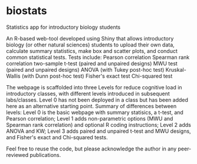 # biostats
Statistics app for introductory biology students

An R-based web-tool developed using Shiny that allows introductory biology (or other natural sciences) students to upload their own data, calculate summary statistics, make box and scatter plots, and conduct common statistical tests. Tests include:
    Pearson correlation
    Spearman rank correlation
    two-sample t-test (paired and unpaired designs)
    MWU test (paired and unpaired designs)
    ANOVA (with Tukey post-hoc test)
    Kruskal-Wallis (with Dunn post-hoc test)
    Fisher's exact test
    Chi-squared test

The webpage is scaffolded into three Levels for reduce cognitive load in introductory classes, with different levels introduced in subsequent labs/classes. Level 0 has not been deployed in a class but has been added here as an alternative starting point. Summary of differences between levels:
    Level 0 is the basic webpage with summary statisics, a t-test, and Pearson correlation;
    Level 1 adds non-parametric options (MWU and Spearman rank correlation) and optional R coding instructions;
    Level 2 adds ANOVA and KW;
    Level 3 adds paired and unpaired t-test and MWU designs, and Fisher's exact and Chi-squared tests.
    
Feel free to reuse the code, but please acknowledge the author in any peer-reviewed publications. 
